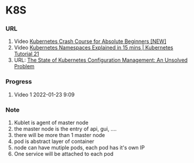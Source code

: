 # K8S

### URL
1. Video [Kubernetes Crash Course for Absolute Beginners [NEW]](https://www.youtube.com/watch?v=s_o8dwzRlu4&t=1s)
2. Video [Kubernetes Namespaces Explained in 15 mins | Kubernetes Tutorial 21](https://www.youtube.com/watch?v=K3jNo4z5Jx8)
3. URL: [The State of Kubernetes Configuration Management: An Unsolved Problem](https://blog.argoproj.io/the-state-of-kubernetes-configuration-management-d8b06c1205)

### Progress
1. Video 1  2022-01-23 9:09

### Note
1. Kublet is agent of master node
2. the master node is the entry of api, gui, ....
3. there will be more than 1 master node
4. pod is abstract layer of container
5. node can have mutiple pods, each pod has it's own IP
6. One service will be attached to each pod

